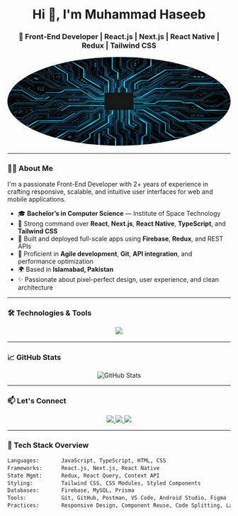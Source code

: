 <h1 align="center">Hi 👋, I'm Muhammad Haseeb</h1>
<h3 align="center">🚀 Front-End Developer | React.js | Next.js | React Native | Redux | Tailwind CSS</h3>

<p align="center">
  <img src="gitImage.jpg" width="600" height="200" alt="Haseeb Profile" style="border-radius: 50%;" />
</p>

---

### 🧑‍💻 About Me

I'm a passionate Front-End Developer with 2+ years of experience in crafting responsive, scalable, and intuitive user interfaces for web and mobile applications.

- 🎓 **Bachelor’s in Computer Science** — Institute of Space Technology  
- 🧠 Strong command over **React**, **Next.js**, **React Native**, **TypeScript**, and **Tailwind CSS**  
- 💼 Built and deployed full-scale apps using **Firebase**, **Redux**, and REST APIs  
- 🔁 Proficient in **Agile development**, **Git**, **API integration**, and performance optimization  
- 🌍 Based in **Islamabad, Pakistan**  
- ✨ Passionate about pixel-perfect design, user experience, and clean architecture  

---

### 🛠️ Technologies & Tools

<p align="center">
  <img src="https://skillicons.dev/icons?i=js,ts,react,nextjs,redux,tailwind,reactnative,firebase,git,github,vscode,postman,html,css,prisma,mysql,androidstudio" />
</p>

---

### 📈 GitHub Stats

<p align="center">
  <img src="https://github-readme-stats.vercel.app/api?username=Muhammad-Haseeb5&show_icons=true&theme=react&hide_title=true" alt="GitHub Stats" />
</p>

---

### 📫 Let's Connect

<p align="center">
  <a href="https://www.linkedin.com/in/muhammad-haseeb-43b84b2b4/" target="_blank">
    <img src="https://img.shields.io/badge/LinkedIn-blue?logo=linkedin&style=for-the-badge" />
  </a>
  <a href="mailto:mhaseebdev@gmail.com">
    <img src="https://img.shields.io/badge/Gmail-red?logo=gmail&style=for-the-badge" />
  </a>
  <a href="https://github.com/Muhammad-Haseeb5" target="_blank">
    <img src="https://img.shields.io/badge/GitHub-black?logo=github&style=for-the-badge" />
  </a>
</p>

---

### 🚀 Tech Stack Overview

```txt
Languages:       JavaScript, TypeScript, HTML, CSS
Frameworks:      React.js, Next.js, React Native
State Mgmt:      Redux, React Query, Context API
Styling:         Tailwind CSS, CSS Modules, Styled Components
Databases:       Firebase, MySQL, Prisma
Tools:           Git, GitHub, Postman, VS Code, Android Studio, Figma
Practices:       Responsive Design, Component Reuse, Code Splitting, Lazy Loading
